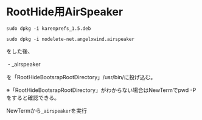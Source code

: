 # RootHide用AirSpeaker

`sudo dpkg -i karenprefs_1.5.deb`

`sudo dpkg -i nodelete-net.angelxwind.airspeaker`

をした後、

・_airspeaker

を「RootHideBootsrapRootDirectory」/usr/bin/に投げ込む。

※「RootHideBootsrapRootDirectory」がわからない場合はNewTermでpwd -Pをすると確認できる。

NewTermから`_airspeaker`を実行